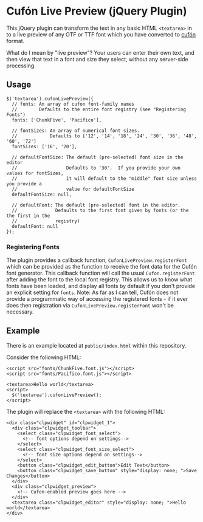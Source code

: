 # Cufón Live Preview (jQuery Plugin)

This jQuery plugin can transform the text in any basic HTML `<textarea>` in to a live preview of any OTF or TTF font which you have converted to  [cufón](http://cufon.shoqolate.com/generate/) format.

What do I mean by "live preview"?  Your users can enter their own text, and then view that text in a font and size they select, without any server-side processing.

## Usage

    $('textarea').cufonLivePreview({
      // fonts: An array of cufon font-family names
      //        Defaults to the entire font registry (see "Registering Fonts")
      fonts: ['ChunkFive', 'Pacifico'],

      // fontSizes: An array of numerical font sizes.
      //            Defaults to ['12', '14', '18', '24', '30', '36', '48', '60', '72']
      fontSizes: ['16', '20'],

      // defaultFontSize: The default (pre-selected) font size in the editor
      //                  Defaults to '30'.  If you provide your own values for fontSizes,
      //                  it will default to the "middle" font size unless you provide a
      //                  value for defaultFontSize
      defaultFontSize: null,
      
      // defaultFont: The default (pre-selected) font in the editor.
      //              Defaults to the first font given by fonts (or the the first in the
      //              registry)
      defaultFont: null
    });
    
### Registering Fonts

The plugin provides a callback function, `CufonLivePreview.registerFont` which can be provided as the function to receive the font data for the Cufón font generator.  This callback function will call the usual `Cufon.registerFont` after adding the font to the local font registry.  This allows us to know what fonts have been loaded, and display all fonts by default if you don't provide an explicit setting for `fonts`.  Note: As far as I can tell, Cufón does not provide a programmatic way of accessing the registered fonts - if it ever does then registration via `CufonLivePreview.registerFont` won't be necessary.

## Example

There is an example located at `public/index.html` within this repository.

Consider the following HTML:

    <script src="fonts/ChunkFive.font.js"></script>
    <script src="fonts/Pacifico.font.js"></script>

    <textarea>Hello world</textarea>
    <script>
      $('textarea').cufonLivePreview();
    </script>
    
The plugin will replace the `<textarea>` with the following HTML:

    <div class="clpwidget" id="clpwidget_1">
      <div class="clpwidget_toolbar">
        <select class="clpwidget_font_select">
          <!-- font options depend on settings-->
        </select>
        <select class="clpwidget_font_size_select">
          <!-- font size options depend on settings-->
        </select>
        <button class="clpwidget_edit_button">Edit Text</button>
        <button class="clpwidget_save_button" style="display: none; ">Save Changes</button>
      </div>
      <div class="clpwidget_preview">
        <!-- Cufon-enabled preview goes here -->
      </div>
      <textarea class="clpwidget_editor" style="display: none; ">Hello world</textarea>
    </div>
